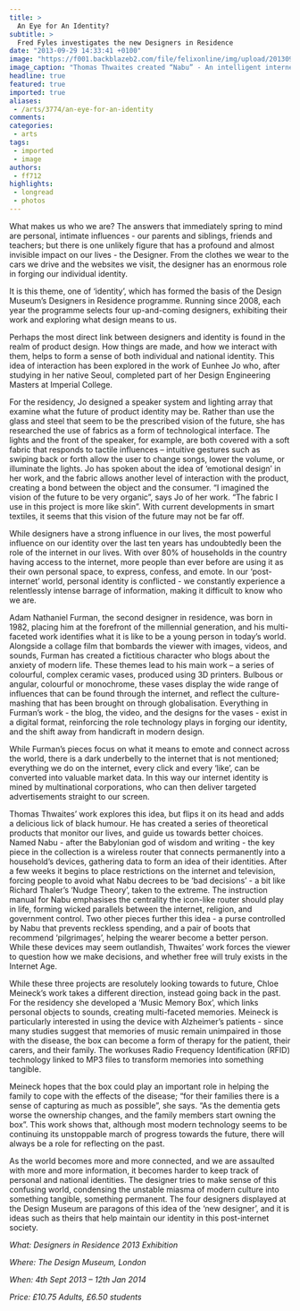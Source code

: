 ```yaml
---
title: >
  An Eye for An Identity?
subtitle: >
  Fred Fyles investigates the new Designers in Residence
date: "2013-09-29 14:33:41 +0100"
image: "https://f001.backblazeb2.com/file/felixonline/img/upload/201309291533-tna08-artsrouter.jpg"
image_caption: "Thomas Thwaites created “Nabu” - An intelligent internet router that tracks and censors web traffic."
headline: true
featured: true
imported: true
aliases:
 - /arts/3774/an-eye-for-an-identity
comments:
categories:
 - arts
tags:
 - imported
 - image
authors:
 - ff712
highlights:
 - longread
 - photos
---
```


What makes us who we are? The answers that immediately spring to mind are personal, intimate influences - our parents and siblings, friends and teachers; but there is one unlikely figure that has a profound and almost invisible impact on our lives - the Designer. From the clothes we wear to the cars we drive and the websites we visit, the designer has an enormous role in forging our individual identity.

It is this theme, one of ‘identity’, which has formed the basis of the Design Museum’s Designers in Residence programme. Running since 2008, each year the programme selects four up-and-coming designers, exhibiting their work and exploring what design means to us.

Perhaps the most direct link between designers and identity is found in the realm of product design. How things are made, and how we interact with them, helps to form a sense of both individual and national identity. This idea of interaction has been explored in the work of Eunhee Jo who, after studying in her native Seoul, completed part of her Design Engineering Masters at Imperial College.

For the residency, Jo designed a speaker system and lighting array that examine what the future of product identity may be. Rather than use the glass and steel that seem to be the prescribed vision of the future, she has researched the use of fabrics as a form of technological interface. The lights and the front of the speaker, for example, are both covered with a soft fabric that responds to tactile influences – intuitive gestures such as swiping back or forth allow the user to change songs, lower the volume, or illuminate the lights. Jo has spoken about the idea of ‘emotional design’ in her work, and the fabric allows another level of interaction with the product, creating a bond between the object and the consumer. “I imagined the vision of the future to be very organic”, says Jo of her work. “The fabric I use in this project is more like skin”. With current developments in smart textiles, it seems that this vision of the future may not be far off.

While designers have a strong influence in our lives, the most powerful influence on our identity over the last ten years has undoubtedly been the role of the internet in our lives. With over 80% of households in the country having access to the internet, more people than ever before are using it as their own personal space, to express, confess, and emote. In our ‘post-internet’ world, personal identity is conflicted - we constantly experience a relentlessly intense barrage of information, making it difficult to know who we are.

Adam Nathaniel Furman, the second designer in residence, was born in 1982, placing him at the forefront of the millennial generation, and his multi-faceted work identifies what it is like to be a young person in today’s world. Alongside a collage film that bombards the viewer with images, videos, and sounds, Furman has created a fictitious character who blogs about the anxiety of modern life. These themes lead to his main work – a series of colourful, complex ceramic vases, produced using 3D printers. Bulbous or angular, colourful or monochrome, these vases display the wide range of influences that can be found through the internet, and reflect the culture-mashing that has been brought on through globalisation. Everything in Furman’s work - the blog, the video, and the designs for the vases - exist in a digital format, reinforcing the role technology plays in forging our identity, and the shift away from handicraft in modern design.

While Furman’s pieces focus on what it means to emote and connect across the world, there is a dark underbelly to the internet that is not mentioned; everything we do on the internet, every click and every ‘like’, can be converted into valuable market data. In this way our internet identity is mined by multinational corporations, who can then deliver targeted advertisements straight to our screen.

Thomas Thwaites’ work explores this idea, but flips it on its head and adds a delicious lick of black humour. He has created a series of theoretical products that monitor our lives, and guide us towards better choices. Named Nabu - after the Babylonian god of wisdom and writing - the key piece in the collection is a wireless router that connects permanently into a household’s devices, gathering data to form an idea of their identities. After a few weeks it begins to place restrictions on the internet and television, forcing people to avoid what Nabu decrees to be ‘bad decisions’ - a bit like Richard Thaler’s ‘Nudge Theory’, taken to the extreme. The instruction manual for Nabu emphasises the centrality the icon-like router should play in life, forming wicked parallels between the internet, religion, and government control. Two other pieces further this idea - a purse controlled by Nabu that prevents reckless spending, and a pair of boots that recommend ‘pilgrimages’, helping the wearer become a better person. While these devices may seem outlandish, Thwaites’ work forces the viewer to question how we make decisions, and whether free will truly exists in the Internet Age.

While these three projects are resolutely looking towards to future, Chloe Meineck’s work takes a different direction, instead going back in the past. For the residency she developed a ‘Music Memory Box’, which links personal objects to sounds, creating multi-faceted memories. Meineck is particularly interested in using the device with Alzheimer’s patients - since many studies suggest that memories of music remain unimpaired in those with the disease, the box can become a form of therapy for the patient, their carers, and their family. The workuses Radio Frequency Identification (RFID) technology linked to MP3 files to transform memories into something tangible.

Meineck hopes that the box could play an important role in helping the family to cope with the effects of the disease; “for their families there is a sense of capturing as much as possible”, she says. “As the dementia gets worse the ownership changes, and the family members start owning the box”. This work shows that, although most modern technology seems to be continuing its unstoppable march of progress towards the future, there will always be a role for reflecting on the past.

As the world becomes more and more connected, and we are assaulted with more and more information, it becomes harder to keep track of personal and national identities. The designer tries to make sense of this confusing world, condensing the unstable miasma of modern culture into something tangible, something permanent. The four designers displayed at the Design Museum are paragons of this idea of the ‘new designer’, and it is ideas such as theirs that help maintain our identity in this post-internet society.

_What: Designers in Residence 2013 Exhibition_

_Where: The Design Museum, London_

_When: 4th Sept 2013 – 12th Jan 2014_

_Price: £10.75 Adults, £6.50 students_
